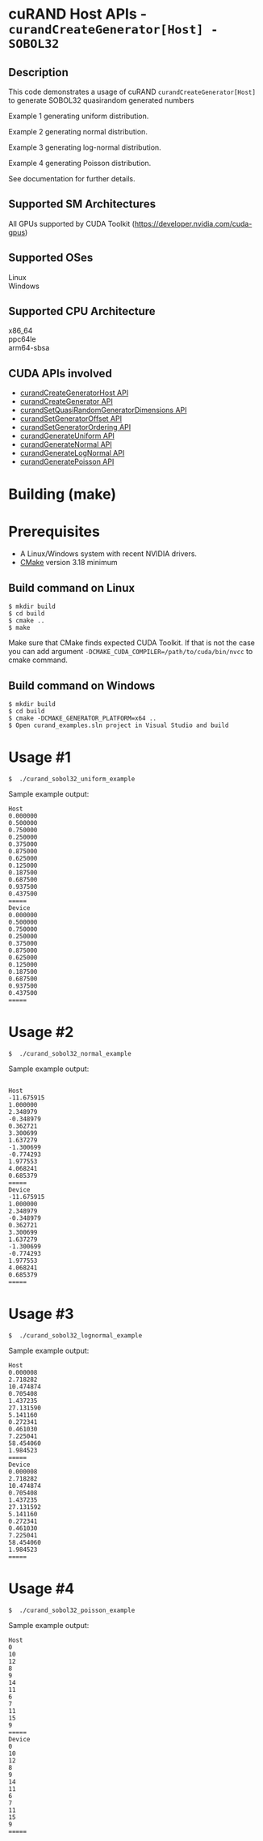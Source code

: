 # cuRAND Host APIs - `curandCreateGenerator[Host] - SOBOL32`

## Description

This code demonstrates a usage of cuRAND `curandCreateGenerator[Host]` to generate SOBOL32 quasirandom generated numbers

Example 1 generating uniform distribution.

Example 2 generating normal distribution.

Example 3 generating log-normal distribution.

Example 4 generating Poisson distribution.

See documentation for further details.

## Supported SM Architectures

All GPUs supported by CUDA Toolkit (https://developer.nvidia.com/cuda-gpus)  

## Supported OSes

Linux  
Windows

## Supported CPU Architecture

x86_64  
ppc64le  
arm64-sbsa

## CUDA APIs involved
- [curandCreateGeneratorHost API](https://docs.nvidia.com/cuda/curand/group__HOST.html#group__HOST_1g35b6e9396d5b54b52ba9053496ad4ff4)
- [curandCreateGenerator API](https://docs.nvidia.com/cuda/curand/group__HOST.html#group__HOST_1g56ff2b3cf7e28849f73a1e22022bcbfd)
- [curandSetQuasiRandomGeneratorDimensions API](https://docs.nvidia.com/cuda/curand/group__HOST.html#group__HOST_1gd00db3478a788b5823038481495bb6ab)
- [curandSetGeneratorOffset API](https://docs.nvidia.com/cuda/curand/group__HOST.html#group__HOST_1gb21ba987f85486e552797206451b0939)
- [curandSetGeneratorOrdering API](https://docs.nvidia.com/cuda/curand/group__HOST.html#group__HOST_1gf1aa05715d726f94002d03237405fc5d)
- [curandGenerateUniform API](https://docs.nvidia.com/cuda/curand/group__HOST.html#group__HOST_1g5df92a7293dc6b2e61ea481a2069ebc2)
- [curandGenerateNormal API](https://docs.nvidia.com/cuda/curand/group__HOST.html#group__HOST_1gb9280e447ef04e1dec4611720bd0eb69)
- [curandGenerateLogNormal API](https://docs.nvidia.com/cuda/curand/group__HOST.html#group__HOST_1g3569cc960eb1a31357752fc813e21f49)
- [curandGeneratePoisson API](https://docs.nvidia.com/cuda/curand/group__HOST.html#group__HOST_1g425c7c13db4444e6150d159bb1417f05)

# Building (make)

# Prerequisites
- A Linux/Windows system with recent NVIDIA drivers.
- [CMake](https://cmake.org/download) version 3.18 minimum

## Build command on Linux
```
$ mkdir build
$ cd build
$ cmake ..
$ make
```
Make sure that CMake finds expected CUDA Toolkit. If that is not the case you can add argument `-DCMAKE_CUDA_COMPILER=/path/to/cuda/bin/nvcc` to cmake command.

## Build command on Windows
```
$ mkdir build
$ cd build
$ cmake -DCMAKE_GENERATOR_PLATFORM=x64 ..
$ Open curand_examples.sln project in Visual Studio and build
```

# Usage #1
```
$  ./curand_sobol32_uniform_example
```

Sample example output:

```
Host
0.000000
0.500000
0.750000
0.250000
0.375000
0.875000
0.625000
0.125000
0.187500
0.687500
0.937500
0.437500
=====
Device
0.000000
0.500000
0.750000
0.250000
0.375000
0.875000
0.625000
0.125000
0.187500
0.687500
0.937500
0.437500
=====

```

# Usage #2
```
$  ./curand_sobol32_normal_example
```

Sample example output:

```

Host
-11.675915
1.000000
2.348979
-0.348979
0.362721
3.300699
1.637279
-1.300699
-0.774293
1.977553
4.068241
0.685379
=====
Device
-11.675915
1.000000
2.348979
-0.348979
0.362721
3.300699
1.637279
-1.300699
-0.774293
1.977553
4.068241
0.685379
=====

```

# Usage #3
```
$  ./curand_sobol32_lognormal_example
```

Sample example output:

```
Host
0.000008
2.718282
10.474874
0.705408
1.437235
27.131590
5.141160
0.272341
0.461030
7.225041
58.454060
1.984523
=====
Device
0.000008
2.718282
10.474874
0.705408
1.437235
27.131592
5.141160
0.272341
0.461030
7.225041
58.454060
1.984523
=====

```
# Usage #4
```
$  ./curand_sobol32_poisson_example
```

Sample example output:

```
Host
0
10
12
8
9
14
11
6
7
11
15
9
=====
Device
0
10
12
8
9
14
11
6
7
11
15
9
=====
```